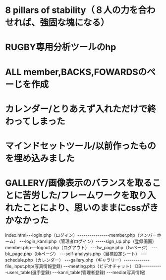 # 8 pillars of stability（８人の力を合わせれば、強固な塊になる）
# RUGBY専用分析ツールのhp
# ALL member,BACKS,FOWARDSのぺーじを作成
# カレンダー/とりあえず入れただけで終わってしまった
# マインドセットツール/以前作ったものを埋め込みました
# GALLERY/画像表示のバランスを取ることに苦労した/フレームワークを取り入れたことにより、思いのままにcssがきかなかった
index.html---login.php（ログイン）----------------member.php（メンバーホーム）
          ---login_kanri.php（管理者ログイン）-----sign_up.php（登録画面）
member.php---logout.php（ログアウト）
          ---fw_page.php（fwページ）
          ---bk_page.php（bkページ）
          ---self-analysis.php（目標設定シート）
          ---schedule.php（カレンダー）
          ---gallery.php（ギャラリー）-------------file_input.php(写真情報登録) 
          ---meeting.php（ビデオチャット）
DB-----------users_table(選手登録)
          ---kanri_table(管理者登録)
          ---media(写真情報)